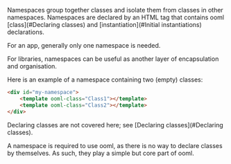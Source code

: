 Namespaces group together classes and isolate them from classes in other namespaces. Namespaces are declared by an HTML tag that contains ooml [class](#Declaring classes) and [instantiation](#Initial instantiations) declarations.

For an app, generally only one namespace is needed.

For libraries, namespaces can be useful as another layer of encapsulation and organisation.

Here is an example of a namespace containing two (empty) classes:

```html
<div id="my-namespace">
    <template ooml-class="Class1"></template>
    <template ooml-class="Class2"></template>
</div>
```

Declaring classes are not covered here; see [Declaring classes](#Declaring classes).

A namespace is required to use ooml, as there is no way to declare classes by themselves. As such, they play a simple but core part of ooml.
